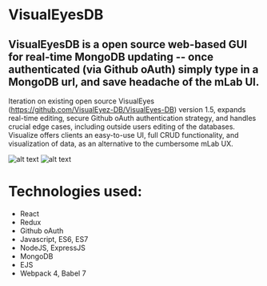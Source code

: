 # VisualEyesDB

## VisualEyesDB is a open source web-based GUI for real-time MongoDB updating -- once authenticated (via Github oAuth) simply type in a MongoDB url, and save  headache of the mLab UI.  

Iteration on existing open source VisualEyes (https://github.com/VisualEyez-DB/VisualEyes-DB) version 1.5, expands real-time editing, secure Github oAuth authentication strategy, and handles crucial edge cases, including outside users editing of the databases. Visualize offers clients an easy-to-use UI, full CRUD functionality, and visualization of data, as an alternative to the cumbersome mLab UX. 

![alt text](VisualEyes1.png)
![alt text](VisualEyes2.png)

# Technologies used:
* React
* Redux
* Github oAuth
* Javascript, ES6, ES7
* NodeJS, ExpressJS
* MongoDB
* EJS
* Webpack 4, Babel 7
